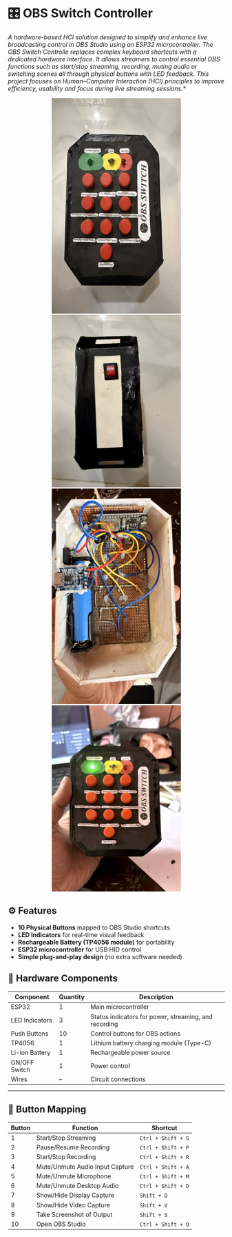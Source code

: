 **<h1>🎛️ OBS Switch Controller</h1>**
**A hardware-based HCI solution designed to simplify and enhance live broadcasting control in OBS Studio using an ESP32 microcontroller.
The OBS Switch Controlle* replaces complex keyboard shortcuts with a dedicated hardware interface. It allows streamers to control essential OBS functions such as start/stop streaming, recording, muting audio or switching scenes  all through physical buttons with LED feedback.
This project focuses on Human–Computer Interaction (HCI) principles to improve efficiency, usability and focus during live streaming sessions.**

<p align="center"><kbd>
  <img src="https://github.com/Iffti-Hasan/OBS-Switch-Controller/blob/main/Prototype_Pictures/IMG_5775.jpg" alt="OBS Switch Prototype 1" width="300" height="500" />
  <img src="https://github.com/Iffti-Hasan/OBS-Switch-Controller/blob/main/Prototype_Pictures/IMG_5778.jpg" alt="OBS Switch Prototype 2" width="300" height="400" />
  <img src="https://github.com/Iffti-Hasan/OBS-Switch-Controller/blob/main/Prototype_Pictures/IMG_5766.jpg" alt="OBS Switch Prototype 3" width="300" height="500" />
  <img src="https://github.com/Iffti-Hasan/OBS-Switch-Controller/blob/main/Prototype_Pictures/IMG_5779.jpg" alt="OBS Switch Prototype 4" width="300" height="432" /></kbd>
</p>


## ⚙️ Features
- **10 Physical Buttons** mapped to OBS Studio shortcuts  
- **LED Indicators** for real-time visual feedback  
- **Rechargeable Battery (TP4056 module)** for portability  
- **ESP32 microcontroller** for USB HID control  
- **Simple plug-and-play design** (no extra software needed)

## 🧩 Hardware Components
| Component | Quantity | Description |
|------------|-----------|-------------|
| ESP32 | 1 | Main microcontroller |
| LED Indicators | 3 | Status indicators for power, streaming, and recording |
| Push Buttons | 10 | Control buttons for OBS actions |
| TP4056 | 1 | Lithium battery charging module (Type-C) |
| Li-ion Battery | 1 | Rechargeable power source |
| ON/OFF Switch | 1 | Power control |
| Wires | – | Circuit connections |

---

## 🧮 Button Mapping
| Button | Function | Shortcut |
|--------|-----------|-----------|
| 1 | Start/Stop Streaming | `Ctrl + Shift + S` |
| 2 | Pause/Resume Recording | `Ctrl + Shift + P` |
| 3 | Start/Stop Recording | `Ctrl + Shift + R` |
| 4 | Mute/Unmute Audio Input Capture | `Ctrl + Shift + A` |
| 5 | Mute/Unmute Microphone | `Ctrl + Shift + M` |
| 6 | Mute/Unmute Desktop Audio | `Ctrl + Shift + D` |
| 7 | Show/Hide Display Capture | `Shift + D` |
| 8 | Show/Hide Video Capture | `Shift + V` |
| 9 | Take Screenshot of Output | `Shift + S` |
| 10 | Open OBS Studio | `Ctrl + Shift + O` |


